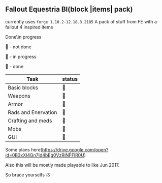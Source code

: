 ## Fallout Equestria BI(block |items| pack)

currently uses `forge 1.10.2-12.18.3.2185`
A pack of stuff from FE with a fallout 4 inspired items

Done\in progress

:red_circle:           - not done

:large_orange_diamond: - in progress

:large_blue_circle:    - done

Task                | status
------------------- | -------------
Basic blocks        |:large_orange_diamond:
Weapons             |:red_circle:
Armor               |:red_circle:
Rads and Enervation |:large_orange_diamond:
Crafting and meds   |:red_circle:
Mobs                |:red_circle:
GUI                 |:large_orange_diamond:


Some plans here(https://drive.google.com/open?id=0B3xXl4Gn7Id4bEg0VzRiNFFlR0U)

Also this will be mostly made playable to like Jun 2017.

So brace yourselfs :3